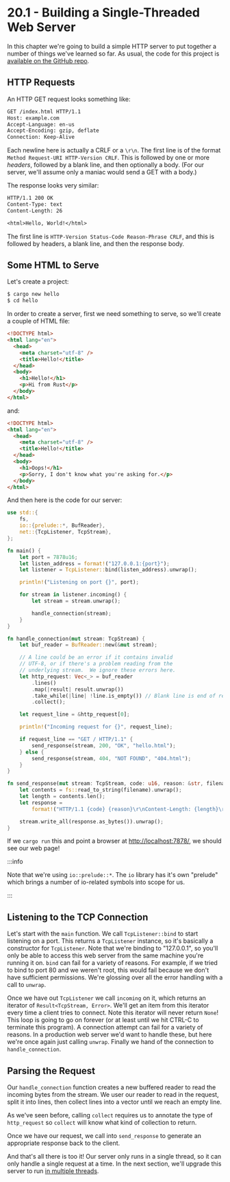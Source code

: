 # 20.1 - Building a Single-Threaded Web Server

In this chapter we're going to build a simple HTTP server to put together a number of things we've learned so far. As usual, the code for this project is [available on the GitHub repo](https://github.com/jwalton/rust-book-abridged/tree/master/examples/ch20-single-threaded-web-server).

## HTTP Requests

An HTTP GET request looks something like:

```txt
GET /index.html HTTP/1.1
Host: example.com
Accept-Language: en-us
Accept-Encoding: gzip, deflate
Connection: Keep-Alive

```

Each newline here is actually a CRLF or a `\r\n`. The first line is of the format `Method Request-URI HTTP-Version CRLF`. This is followed by one or more _headers_, followed by a blank line, and then optionally a body. (For our server, we'll assume only a maniac would send a GET with a body.)

The response looks very similar:

```txt
HTTP/1.1 200 OK
Content-Type: text
Content-Length: 26

<html>Hello, World!</html>
```

The first line is `HTTP-Version Status-Code Reason-Phrase CRLF`, and this is followed by headers, a blank line, and then the response body.

## Some HTML to Serve

Let's create a project:

```sh
$ cargo new hello
$ cd hello
```

In order to create a server, first we need something to serve, so we'll create a couple of HTML file:

```html title="hello.html"
<!DOCTYPE html>
<html lang="en">
  <head>
    <meta charset="utf-8" />
    <title>Hello!</title>
  </head>
  <body>
    <h1>Hello!</h1>
    <p>Hi from Rust</p>
  </body>
</html>
```

and:

```html title="404.html"
<!DOCTYPE html>
<html lang="en">
  <head>
    <meta charset="utf-8" />
    <title>Hello!</title>
  </head>
  <body>
    <h1>Oops!</h1>
    <p>Sorry, I don't know what you're asking for.</p>
  </body>
</html>
```

And then here is the code for our server:

```rust title="src/main.rs"
use std::{
    fs,
    io::{prelude::*, BufReader},
    net::{TcpListener, TcpStream},
};

fn main() {
    let port = 7878u16;
    let listen_address = format!("127.0.0.1:{port}");
    let listener = TcpListener::bind(listen_address).unwrap();

    println!("Listening on port {}", port);

    for stream in listener.incoming() {
        let stream = stream.unwrap();

        handle_connection(stream);
    }
}

fn handle_connection(mut stream: TcpStream) {
    let buf_reader = BufReader::new(&mut stream);

    // A line could be an error if it contains invalid
    // UTF-8, or if there's a problem reading from the
    // underlying stream.  We ignore these errors here.
    let http_request: Vec<_> = buf_reader
        .lines()
        .map(|result| result.unwrap())
        .take_while(|line| !line.is_empty()) // Blank line is end of request.
        .collect();

    let request_line = &http_request[0];

    println!("Incoming request for {}", request_line);

    if request_line == "GET / HTTP/1.1" {
        send_response(stream, 200, "OK", "hello.html");
    } else {
        send_response(stream, 404, "NOT FOUND", "404.html");
    }
}

fn send_response(mut stream: TcpStream, code: u16, reason: &str, filename: &str) {
    let contents = fs::read_to_string(filename).unwrap();
    let length = contents.len();
    let response =
        format!("HTTP/1.1 {code} {reason}\r\nContent-Length: {length}\r\n\r\n{contents}");

    stream.write_all(response.as_bytes()).unwrap();
}
```

If we `cargo run` this and point a browser at [http://localhost:7878/](http://localhost:7878/), we should see our web page!

:::info

Note that we're using `io::prelude::*`. The `io` library has it's own "prelude" which brings a number of io-related symbols into scope for us.

:::

## Listening to the TCP Connection

Let's start with the `main` function. We call `TcpListener::bind` to start listening on a port. This returns a `TcpListener` instance, so it's basically a constructor for `TcpListener`. Note that we're binding to "127.0.0.1", so you'll only be able to access this web server from the same machine you're running it on. `bind` can fail for a variety of reasons. For example, if we tried to bind to port 80 and we weren't root, this would fail because we don't have sufficient permissions. We're glossing over all the error handling with a call to `unwrap`.

Once we have out `TcpListener` we call `incoming` on it, which returns an iterator of `Result<TcpStream, Error>`. We'll get an item from this iterator every time a client tries to connect. Note this iterator will never return `None`! This loop is going to go on forever (or at least until we hit CTRL-C to terminate this program). A connection attempt can fail for a variety of reasons. In a production web server we'd want to handle these, but here we're once again just calling `unwrap`. Finally we hand of the connection to `handle_connection`.

## Parsing the Request

Our `handle_connection` function creates a new buffered reader to read the incoming bytes from the stream. We user our reader to read in the request, split it into lines, then collect lines into a vector until we reach an empty line.

As we've seen before, calling `collect` requires us to annotate the type of `http_request` so `collect` will know what kind of collection to return.

Once we have our request, we call into `send_response` to generate an appropriate response back to the client.

And that's all there is too it! Our server only runs in a single thread, so it can only handle a single request at a time. In the next section, we'll upgrade this server to run [in multiple threads](./ch20-02-multi-threaded-web-server.md).
